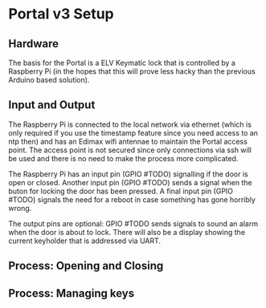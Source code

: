 # Portal v3 Setup

## Hardware

The basis for the Portal is a ELV Keymatic lock that is controlled by a Raspberry Pi (in the hopes that this will prove less hacky than the previous Arduino based solution).

## Input and Output

The Raspberry Pi is connected to the local network via ethernet (which is only required if you use the timestamp feature since you need access to an ntp then) and has an Edimax wifi antennae to maintain the Portal access point. The access point is not secured since only connections via ssh will be used and there is no need to make the process more complicated.

The Raspberry Pi has an input pin (GPIO #TODO) signalling if the door is open or closed. Another input pin (GPIO #TODO) sends a signal when the buton for locking the door has been pressed. A final input pin (GPIO #TODO) signals the need for a reboot in case something has gone horribly wrong.

The output pins are optional: GPIO #TODO sends signals to sound an alarm when the door is about to lock. There will also be a display showing the current keyholder that is addressed via UART.

## Process: Opening and Closing

## Process: Managing keys
